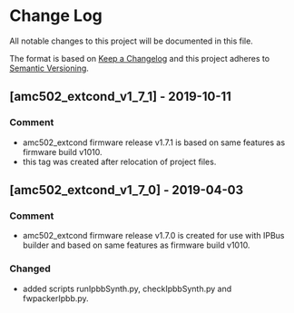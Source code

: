 # Change Log
All notable changes to this project will be documented in this file.

The format is based on [Keep a Changelog](http://keepachangelog.com/)
and this project adheres to [Semantic Versioning](http://semver.org/).

## [amc502_extcond_v1_7_1] - 2019-10-11
### Comment

- amc502_extcond firmware release v1.7.1 is based on same features as firmware build v1010.
- this tag was created after relocation of project files.

## [amc502_extcond_v1_7_0] - 2019-04-03
### Comment

- amc502_extcond firmware release v1.7.0 is created for use with IPBus builder and based on same features as firmware build v1010.

### Changed
- added scripts runIpbbSynth.py, checkIpbbSynth.py and fwpackerIpbb.py.

